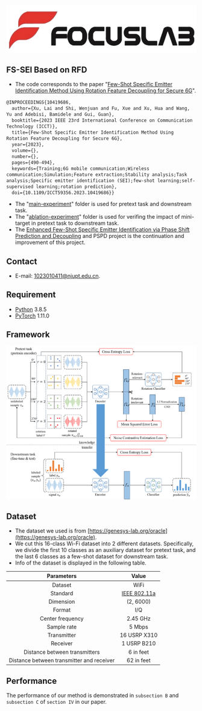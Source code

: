 ![FocusLab](https://github.com/IcedWatermelonJuice/IcedWatermelonJuice/blob/main/FocusLab_Logo.png?raw=true)

## FS-SEI Based on RFD
* The code corresponds to the paper "[Few-Shot Specific Emitter Identification Method Using Rotation Feature Decoupling for Secure 6G](https://ieeexplore.ieee.org/document/10419686)".

```
@INPROCEEDINGS{10419686,
  author={Xu, Lai and Shi, Wenjuan and Fu, Xue and Xu, Hua and Wang, Yu and Adebisi, Bamidele and Gui, Guan},
  booktitle={2023 IEEE 23rd International Conference on Communication Technology (ICCT)}, 
  title={Few-Shot Specific Emitter Identification Method Using Rotation Feature Decoupling for Secure 6G}, 
  year={2023},
  volume={},
  number={},
  pages={490-494},
  keywords={Training;6G mobile communication;Wireless communication;Simulation;Feature extraction;Stability analysis;Task analysis;Specific emitter identification (SEI);few-shot learning;self-supervised learning;rotation prediction},
  doi={10.1109/ICCT59356.2023.10419686}}
```

* The "[main-experiment](./main-experiment)" folder is used for pretext task and downstream task.
* The "[ablation-experiment](./ablation-experiment)" folder is used for verifing the impact of mini-target in pretext task to downstream task.
* The [Enhanced Few-Shot Specific Emitter Identification via Phase Shift Prediction and Decoupling](https://ieeexplore.ieee.org/document/10614374/) and PSPD project is the continuation and improvement of this project.

## Contact
* E-mail: [1023010411@njupt.edu.cn](mailto:1023010411@njupt.edu.cn).

## Requirement
* [Python](https://www.python.org/) 3.8.5  
* [PyTorch](https://github.com/pytorch/pytorch) 1.11.0

## Framework
![Framework of FS-SEI Method Using RFD](./fig/framework.png)

## Dataset
* The dataset we used is from [https://genesys-lab.org/oracle](https://genesys-lab.org/oracle).
* We cut this 16-class Wi-Fi dataset into 2 different datasets. Specifically, we divide the first 10 classes as
an auxiliary dataset for pretext task, and the last 6 classes as a few-shot dataset for downstream task.
* Info of the dataset is displayed in the following table.

| Parameters | Value |
| :---: | :---: |
|Dataset | WiFi |
|Standard | [IEEE 802.11a](https://standards.ieee.org/ieee/802.11a/1165/) |
|Dimension | (2, 6000) |
|Format | I/Q |
|Center frequency | 2.45 GHz |
|Sample rate | 5 Mbps |
|Transmitter | 16 USRP X310 |
|Receiver | 1 USRP B210 |
|Distance between transmitters | 6 in feet |
|Distance between transmitter and receiver | 62 in feet |

## Performance
<!-- * FS-SEI based on RFD  
![FS-SEI based on RFD](./fig/unfreezed_pretrained.png)  
* FS-SEI without pretrain  
![FS-SEI without pretrain](./fig/unfreezed_untrained.png)  
* Average Line Chart: FS-SEI based on RFD VS FS-SEI without pretrain  
![Average Line Chart: FS-SEI using RFD VS FS-SEI without pretrain](./fig/average_comparison.png)  
* Abaltion experiment  
![Abaltion experiment](./fig/comparation_of_ablation.png) -->
The performance of our method is demonstrated in `subsection B` and `subsection C` of `section IV` in our paper.

